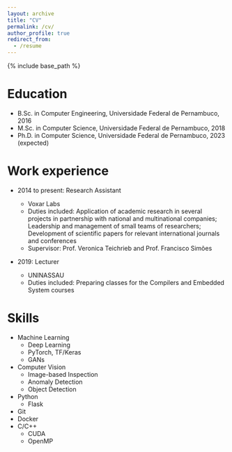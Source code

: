```yaml
---
layout: archive
title: "CV"
permalink: /cv/
author_profile: true
redirect_from:
  - /resume
---
```


{% include base_path %}

Education
======
* B.Sc. in Computer Engineering, Universidade Federal de Pernambuco, 2016
* M.Sc. in Computer Science, Universidade Federal de Pernambuco, 2018
* Ph.D. in Computer Science, Universidade Federal de Pernambuco, 2023 (expected)

Work experience
======
* 2014 to present: Research Assistant
  * Voxar Labs
  * Duties included: Application of academic research in several projects in partnership with national and multinational companies; Leadership and management of small teams of researchers; Development of scientific papers for relevant international journals and conferences
  * Supervisor: Prof. Veronica Teichrieb and Prof. Francisco Simões

* 2019: Lecturer
  * UNINASSAU
  * Duties included: Preparing classes for the Compilers and Embedded System courses
  
Skills
======

* Machine Learning
  * Deep Learning
  * PyTorch, TF/Keras
  * GANs
* Computer Vision
  * Image-based Inspection
  * Anomaly Detection
  * Object Detection
* Python
  * Flask
* Git
* Docker
* C/C++
  * CUDA
  * OpenMP

<!-- Publications
======
  <ul>{% for post in site.publications %}
    {% include archive-single-cv.html %}
  {% endfor %}</ul>
  
Talks
======
  <ul>{% for post in site.talks %}
    {% include archive-single-talk-cv.html %}
  {% endfor %}</ul>
  
Teaching
======
  <ul>{% for post in site.teaching %}
    {% include archive-single-cv.html %}
  {% endfor %}</ul>
  
Service and leadership
======
* Currently signed in to 43 different slack teams -->
